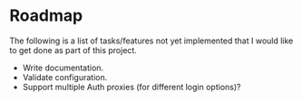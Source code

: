 Roadmap
=======
The following is a list of tasks/features not yet implemented
that I would like to get done as part of this project.

  * Write documentation.
  * Validate configuration.
  * Support multiple Auth proxies (for different login options)?
